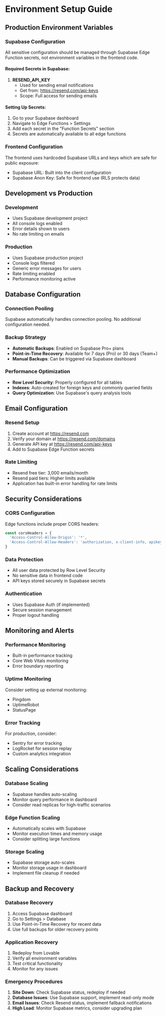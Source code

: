 
# Environment Setup Guide

## Production Environment Variables

### Supabase Configuration
All sensitive configuration should be managed through Supabase Edge Function secrets, not environment variables in the frontend code.

#### Required Secrets in Supabase:
1. **RESEND_API_KEY**
   - Used for sending email notifications
   - Get from: https://resend.com/api-keys
   - Scope: Full access for sending emails

#### Setting Up Secrets:
1. Go to your Supabase dashboard
2. Navigate to Edge Functions > Settings
3. Add each secret in the "Function Secrets" section
4. Secrets are automatically available to all edge functions

### Frontend Configuration
The frontend uses hardcoded Supabase URLs and keys which are safe for public exposure:
- Supabase URL: Built into the client configuration
- Supabase Anon Key: Safe for frontend use (RLS protects data)

## Development vs Production

### Development
- Uses Supabase development project
- All console logs enabled
- Error details shown to users
- No rate limiting on emails

### Production
- Uses Supabase production project
- Console logs filtered
- Generic error messages for users
- Rate limiting enabled
- Performance monitoring active

## Database Configuration

### Connection Pooling
Supabase automatically handles connection pooling. No additional configuration needed.

### Backup Strategy
- **Automatic Backups**: Enabled on Supabase Pro+ plans
- **Point-in-Time Recovery**: Available for 7 days (Pro) or 30 days (Team+)
- **Manual Backups**: Can be triggered via Supabase dashboard

### Performance Optimization
- **Row Level Security**: Properly configured for all tables
- **Indexes**: Auto-created for foreign keys and commonly queried fields
- **Query Optimization**: Use Supabase's query analysis tools

## Email Configuration

### Resend Setup
1. Create account at https://resend.com
2. Verify your domain at https://resend.com/domains
3. Generate API key at https://resend.com/api-keys
4. Add to Supabase Edge Function secrets

### Rate Limiting
- Resend free tier: 3,000 emails/month
- Resend paid tiers: Higher limits available
- Application has built-in error handling for rate limits

## Security Considerations

### CORS Configuration
Edge functions include proper CORS headers:
```javascript
const corsHeaders = {
  'Access-Control-Allow-Origin': '*',
  'Access-Control-Allow-Headers': 'authorization, x-client-info, apikey, content-type',
}
```

### Data Protection
- All user data protected by Row Level Security
- No sensitive data in frontend code
- API keys stored securely in Supabase secrets

### Authentication
- Uses Supabase Auth (if implemented)
- Secure session management
- Proper logout handling

## Monitoring and Alerts

### Performance Monitoring
- Built-in performance tracking
- Core Web Vitals monitoring
- Error boundary reporting

### Uptime Monitoring
Consider setting up external monitoring:
- Pingdom
- UptimeRobot
- StatusPage

### Error Tracking
For production, consider:
- Sentry for error tracking
- LogRocket for session replay
- Custom analytics integration

## Scaling Considerations

### Database Scaling
- Supabase handles auto-scaling
- Monitor query performance in dashboard
- Consider read replicas for high-traffic scenarios

### Edge Function Scaling
- Automatically scales with Supabase
- Monitor execution times and memory usage
- Consider splitting large functions

### Storage Scaling
- Supabase storage auto-scales
- Monitor storage usage in dashboard
- Implement file cleanup if needed

## Backup and Recovery

### Database Recovery
1. Access Supabase dashboard
2. Go to Settings > Database
3. Use Point-in-Time Recovery for recent data
4. Use full backups for older recovery points

### Application Recovery
1. Redeploy from Lovable
2. Verify all environment variables
3. Test critical functionality
4. Monitor for any issues

### Emergency Procedures
1. **Site Down**: Check Supabase status, redeploy if needed
2. **Database Issues**: Use Supabase support, implement read-only mode
3. **Email Issues**: Check Resend status, implement fallback notifications
4. **High Load**: Monitor Supabase metrics, consider upgrading plan

